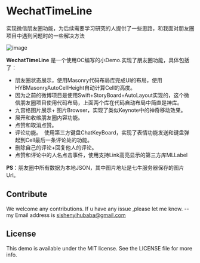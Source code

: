 # WechatTimeLine
实现微信朋友圈功能，为后续需要学习研究的人提供了一些思路，和我面对朋友圈项目中遇到问题时的一些解决方法

![image](https://github.com/sishenyihuba/WechatTimeLine/blob/master/WeChatSheet.gif)

**WechatTimeLine** 是一个使用OC编写的小Demo.实现了朋友圈功能，具体包括了：

- 朋友圈状态展示，使用Masonry代码布局库完成UI的布局，使用HYBMasonryAutoCellHeight自动计算Cell的高度。 
- 因为之前的微博项目是使用Swift+StoryBoard+AutoLayout实现的，这个微信朋友圈项目使用代码布局，上面两个库在代码自动布局中简直是神库。
- 九宫格图片展示+ 图片Browser，实现了类似Keynote中的神奇移动效果。
- 展开和收缩朋友圈内容功能。
- 点赞和取消点赞。
- 评论功能。  使用第三方键盘ChatKeyBoard，实现了表情功能发送和键盘弹起到Cell最后一条评论处的功能。
- 删除自己的评论+回复他人的评论。
- 点赞和评论中的人名点击事件，使用支持Link高亮显示的第三方库MLLabel

**PS**：朋友圈中所有数据为本地JSON，其中图片地址是七牛服务器保存的图片Url。

## Contribute
We welcome any contributions. If u have any issue ,please let me know. -- my Email address is sishenyihubaba@gmail.com
 
## License
This demo is available under the MIT license. See the LICENSE file for more info.
